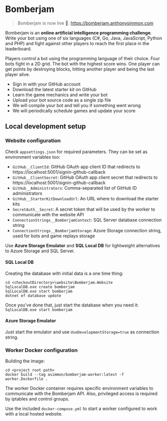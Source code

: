 # Bomberjam

> Bomberjam is now live 🎉: https://bomberjam.anthonysimmon.com

Bomberjam is an **online artificial intelligence programming challenge**.
Write your bot using one of six languages (C#, Go, Java, JavaScript, Python and PHP) and fight against other players to reach the first place in the leaderboard.

Players control a bot using the programming language of their choice. Four bots fight in a 2D grid. The bot with the highest score wins. One player can get points by destroying blocks, hitting another player and being the last player alive.

* Sign in with your GitHub account
* Download  the latest starter kit on GitHub
* Learn the game mechanics and write your bot
* Upload your bot source code as a single zip file
* We will compile your bot and tell you if something went wrong
* We will periodically schedule games and update your score

## Local development setup

### Website configuration

Check `appsettings.json` for required parameters. They can be set as environment variables too:

* `GitHub__ClientId`: GitHub OAuth app client ID that redirects to https://localhost:5001/signin-github-callback
* `GitHub__ClientSecret`: GitHub OAuth app client secret that redirects to https://localhost:5001/signin-github-callback
* `GitHub__Administrators`: Comma-separated list of GitHub ID administrators
* `GitHub__StarterKitDownloadUrl`: An URL where to download the starter kits
* `SecretAuth__Secret`: A secret token that will be used by the worker to communicate with the website API
* `ConnectionStrings__BomberjamContext`: SQL Server database connection string
* `ConnectionStrings__BomberjamStorage`: Azure Storage connection string, used for bots and game replays storage

Use **Azure Storage Emulator** and **SQL Local DB** for lightweight alternatives to Azure Storage and SQL Server.

#### SQL Local DB

Creating the database with initial data is a one time thing:

```
cd <checkoutDirectory>\website\Bomberjam.Website
SqlLocalDB.exe create bomberjam
SqlLocalDB.exe start bomberjam
dotnet ef database update
```

Once you've done that, just start the database when you need it: `SqlLocalDB.exe start bomberjam`


#### Azure Storage Emulator

Just start the emulator and use `UseDevelopmentStorage=true` as connection string.

### Worker Docker configuration

Building the image:

```
cd <project root path>
docker build --tag asimmon/bomberjam-worker:latest -f worker.Dockerfile .
```

The worker Docker container requires specific environment variables to communicate with the Bomberjam API.
Also, privileged access is required by iptables and control groups.

Use the included `docker-compose.yml` to start a worker configured to work with a local hosted website.

